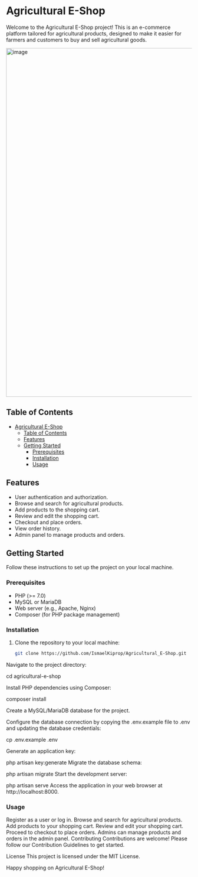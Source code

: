# Agricultural E-Shop

Welcome to the Agricultural E-Shop project! This is an e-commerce platform tailored for agricultural products, designed to make it easier for farmers and customers to buy and sell agricultural goods.

<img width="945" alt="image" src="https://github.com/IsmaelKiprop/Agricultural_E-Shop/assets/133222922/4dc58303-62d3-4f95-9c95-086102968e59">

## Table of Contents

- [Agricultural E-Shop](#agricultural-e-shop)
  - [Table of Contents](#table-of-contents)
  - [Features](#features)
  - [Getting Started](#getting-started)
    - [Prerequisites](#prerequisites)
    - [Installation](#installation)
    - [Usage](#usage)

## Features

- User authentication and authorization.
- Browse and search for agricultural products.
- Add products to the shopping cart.
- Review and edit the shopping cart.
- Checkout and place orders.
- View order history.
- Admin panel to manage products and orders.

## Getting Started

Follow these instructions to set up the project on your local machine.

### Prerequisites

- PHP (>= 7.0)
- MySQL or MariaDB
- Web server (e.g., Apache, Nginx)
- Composer (for PHP package management)

### Installation

1. Clone the repository to your local machine:

   ```bash
   git clone https://github.com/IsmaelKiprop/Agricultural_E-Shop.git

Navigate to the project directory:

cd agricultural-e-shop

Install PHP dependencies using Composer:

composer install

Create a MySQL/MariaDB database for the project.

Configure the database connection by copying the .env.example file to .env and updating the database credentials:

cp .env.example .env

Generate an application key:

php artisan key:generate
Migrate the database schema:

php artisan migrate
Start the development server:

php artisan serve
Access the application in your web browser at http://localhost:8000.

### Usage

Register as a user or log in.
Browse and search for agricultural products.
Add products to your shopping cart.
Review and edit your shopping cart.
Proceed to checkout to place orders.
Admins can manage products and orders in the admin panel.
Contributing
Contributions are welcome! Please follow our Contribution Guidelines to get started.

License
This project is licensed under the MIT License.


Happy shopping on Agricultural E-Shop!


